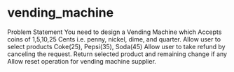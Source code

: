 # vending_machine
Problem Statement
You need to design a Vending Machine which
 Accepts coins of 1,5,10,25 Cents i.e. penny, nickel, dime, and quarter.
 Allow user to select products Coke(25), Pepsi(35), Soda(45)
 Allow user to take refund by canceling the request.
 Return selected product and remaining change if any
 Allow reset operation for vending machine supplier.
